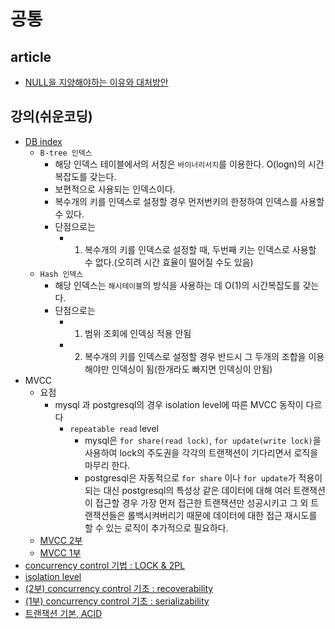 # 공통

## article
- [NULL을 지양해야하는 이유와 대처방안](https://jungeunpyun.tistory.com/60)

## 강의(쉬운코딩)
- [DB index](https://www.youtube.com/watch?v=IMDH4iAQ6zM)
    - `B-tree 인덱스`
        - 해당 인덱스 테이블에서의 서칭은 `바이너리서치`를 이용한다. O(logn)의 시간복잡도를 갖는다.
        - 보편적으로 사용되는 인덱스이다.
        - 복수개의 키를 인덱스로 설정할 경우 먼저번키의 한정하여 인덱스를 사용할 수 있다.
        - 단점으로는
            - 1. 복수개의 키를 인덱스로 설정할 때, 두번째 키는 인덱스로 사용할 수 없다.(오히려 시간 효율이 떨어질 수도 있음)
    - `Hash 인덱스`
        - 해당 인덱스는 `해시테이블`의 방식을 사용하는 데 O(1)의 시간복잡도를 갖는다.
        - 단점으로는
            - 1. 범위 조회에 인덱싱 적용 안됨
            - 2. 복수개의 키를 인덱스로 설정할 경우 반드시 그 두개의 조합을 이용해야만 인덱싱이 됨(한개라도 빠지면 인덱싱이 안됨)
- MVCC
    - 요점
        - mysql 과 postgresql의 경우 isolation level에 따른 MVCC 동작이 다르다
            - `repeatable read` level
                - mysql은 `for share(read lock)`, `for update(write lock)`을 사용하여 lock의 주도권을 각각의 트랜잭션이 기다리면서 로직을 마무리 한다.
                - postgresql은 자동적으로 `for share` 이나 `for update`가 적용이 되는 대신 postgresql의 특성상 같은 데이터에 대해 여러 트랜잭션이 접근할 경우 가장 먼저 접근한 트랜잭션만 성공시키고 그 외 트랜잭션들은 롤백시켜버리기 때문에 데이터에 대한 접근 재시도를 할 수 있는 로직이 추가적으로 필요하다.
    - [MVCC 2부](https://youtu.be/-kJ3fxqFmqA?si=Z6Z2wnQ_MI6WIrad)
    - [MVCC 1부](https://youtu.be/wiVvVanI3p4?si=39w1SwrI3Z2C31ir)
- [concurrency control 기법 : LOCK & 2PL](https://youtu.be/0PScmeO3Fig?si=5wZV21jb-vci44tb)
- [isolation level](https://youtu.be/bLLarZTrebU?si=4sbsW6roVaTHilcG)
- [(2부) concurrency control 기초 : recoverability](https://youtu.be/89TZbhmo8zk?si=lvtmZ9dDm0Vul2Va)
- [(1부) concurrency control 기초 : serializability](https://youtu.be/DwRN24nWbEc?si=gEwvC2X4JiMPmuij)
- [트랜잭션 기본, ACID](https://youtu.be/sLJ8ypeHGlM?si=VOD4g0IyhKigSdgJ)
